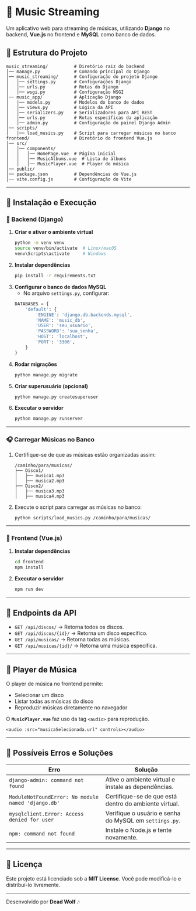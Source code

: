 # 🎵 Music Streaming

Um aplicativo web para streaming de músicas, utilizando **Django** no backend, **Vue.js** no frontend e **MySQL** como banco de dados.

## 📂 Estrutura do Projeto

```
music_streaming/          # Diretório raiz do backend
│── manage.py             # Comando principal do Django
│── music_streaming/      # Configuração do projeto Django
│   │── settings.py       # Configurações Django
│   │── urls.py           # Rotas do Django
│   │── wsgi.py           # Configuração WSGI
│── music_app/            # Aplicação Django
│   │── models.py         # Modelos do banco de dados
│   │── views.py          # Lógica da API
│   │── serializers.py    # Serializadores para API REST
│   │── urls.py           # Rotas específicas da aplicação
│   │── admin.py          # Configuração do painel Django Admin
│── scripts/
│   │── load_musics.py    # Script para carregar músicas no banco
frontend/                 # Diretório do frontend Vue.js
│── src/
│   │── components/
│   │   │── HomePage.vue  # Página inicial
│   │   │── MusicAlbums.vue  # Lista de álbuns
│   │   │── MusicPlayer.vue  # Player de música
│── public/
│── package.json          # Dependências do Vue.js
│── vite.config.js        # Configuração do Vite
```

---

## 🚀 Instalação e Execução

### 📌 Backend (Django)

1. **Criar e ativar o ambiente virtual**
   ```bash
   python -m venv venv
   source venv/bin/activate  # Linux/macOS
   venv\Scripts\activate     # Windows
   ```
2. **Instalar dependências**
   ```bash
   pip install -r requirements.txt
   ```
3. **Configurar o banco de dados MySQL**
   - No arquivo `settings.py`, configurar:
   ```python
   DATABASES = {
       'default': {
           'ENGINE': 'django.db.backends.mysql',
           'NAME': 'music_db',
           'USER': 'seu_usuario',
           'PASSWORD': 'sua_senha',
           'HOST': 'localhost',
           'PORT': '3306',
       }
   }
   ```
4. **Rodar migrações**
   ```bash
   python manage.py migrate
   ```
5. **Criar superusuário (opcional)**
   ```bash
   python manage.py createsuperuser
   ```
6. **Executar o servidor**
   ```bash
   python manage.py runserver
   ```

---

### 🎧 Carregar Músicas no Banco

1. Certifique-se de que as músicas estão organizadas assim:
   ```
   /caminho/para/musicas/
   ├── Disco1/
   │   ├── musica1.mp3
   │   ├── musica2.mp3
   ├── Disco2/
   │   ├── musica3.mp3
   │   ├── musica4.mp3
   ```
2. Execute o script para carregar as músicas no banco:
   ```bash
   python scripts/load_musics.py /caminho/para/musicas/
   ```

---

### 📌 Frontend (Vue.js)

1. **Instalar dependências**
   ```bash
   cd frontend
   npm install
   ```
2. **Executar o servidor**
   ```bash
   npm run dev
   ```

---

## 🔗 Endpoints da API

- `GET /api/discos/` → Retorna todos os discos.
- `GET /api/discos/{id}/` → Retorna um disco específico.
- `GET /api/musicas/` → Retorna todas as músicas.
- `GET /api/musicas/{id}/` → Retorna uma música específica.

---

## 🎵 Player de Música

O player de música no frontend permite:
- Selecionar um disco
- Listar todas as músicas do disco
- Reproduzir músicas diretamente no navegador

O **`MusicPlayer.vue`** faz uso da tag `<audio>` para reprodução.

```vue
<audio :src="musicaSelecionada.url" controls></audio>
```

---

## 📌 Possíveis Erros e Soluções

| Erro | Solução |
|------|---------|
| `django-admin: command not found` | Ative o ambiente virtual e instale as dependências. |
| `ModuleNotFoundError: No module named 'django.db'` | Certifique-se de que está dentro do ambiente virtual. |
| `mysqlclient.Error: Access denied for user` | Verifique o usuário e senha do MySQL em `settings.py`. |
| `npm: command not found` | Instale o Node.js e tente novamente. |

---

## 📜 Licença

Este projeto está licenciado sob a **MIT License**. Você pode modificá-lo e distribuí-lo livremente.

---

Desenvolvido por **Dead Wolf** 🎶

